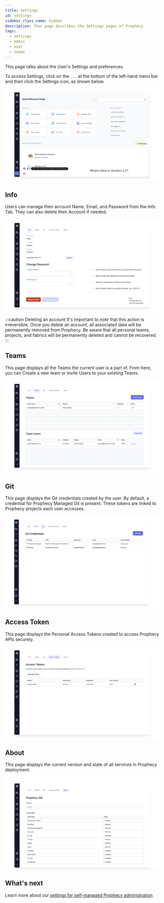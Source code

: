 ```yaml
---
title: Settings
id: settings
sidebar_class_name: hidden
description: This page describes the Settings pages of Prophecy
tags:
  - settings
  - admin
  - user
  - teams
---
```


This page talks about the User's Settings and preferences.

To access Settings, click on the `...` at the bottom of the left-hand menu bar and then click the Settings icon, as shown below.

![access-settings](img/Access_Settings_page.png)

## Info

Users can manage their account Name, Email, and Password from the Info Tab. They can also delete their Account if needed.

![user-settings](img/User_Settings.png)

:::caution Deleting an account
It's important to note that this action is irreversible. Once you delete an account, all associated data will be permanently removed from Prophecy.
Be aware that all personal teams, projects, and fabrics will be permanently deleted and cannot be recovered.
:::

## Teams

This page displays all the Teams the current user is a part of. From here, you can Create a new team or invite Users to your existing Teams.

![Teams](img/Teams.png)

## Git

This page displays the Git credentials created by the user. By default, a credential for Prophecy Managed Git is present. These tokens are linked to Prophecy projects each user accesses.

![git](img/Git.png)

## Access Token

This page displays the Personal Access Tokens created to access Prophecy APIs securely.

![Access_tokens](img/Access_Tokens.png)

## About

This page displays the current version and state of all services in Prophecy deployment.

![About](img/About.png)

## What's next

Learn more about our [settings for self-managed Prophecy administration](docs/administration/self-hosted/self-hosted.md).
